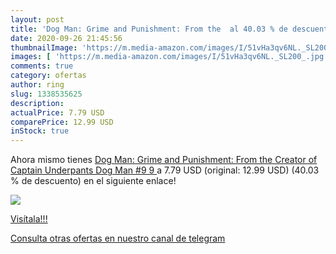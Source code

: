 ```yaml
---
layout: post
title: 'Dog Man: Grime and Punishment: From the  al 40.03 % de descuento'
date: 2020-09-26 21:45:56
thumbnailImage: 'https://m.media-amazon.com/images/I/51vHa3qv6NL._SL200_.jpg'
images: [ 'https://m.media-amazon.com/images/I/51vHa3qv6NL._SL200_.jpg' ]
comments: true
category: ofertas
author: ring
slug: 1338535625
description:
actualPrice: 7.79 USD
comparePrice: 12.99 USD
inStock: true
---
```


Ahora mismo tienes [Dog Man: Grime and Punishment: From the Creator of Captain Underpants  Dog Man #9   9 ](https://www.amazon.com/dp/1338535625/?tag=redken08-20) a 7.79 USD (original: 12.99 USD) (40.03 %  de descuento) en el siguiente enlace!

[![](https://m.media-amazon.com/images/I/51vHa3qv6NL._SL200_.jpg)](https://www.amazon.com/dp/1338535625/?tag=redken08-20)

[Visítala!!!](https://www.amazon.com/dp/1338535625/?tag=redken08-20)

[Consulta otras ofertas en nuestro canal de telegram](https://t.me/s/ofertas25)
